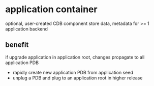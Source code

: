 # application container
optional, user-created CDB component
store data, metadata for >= 1 application backend

## benefit
if upgrade application in application root,
changes propagate to all application PDB
- rapidly create new application PDB from application seed
- unplug a PDB and plug to an application root in higher release





















